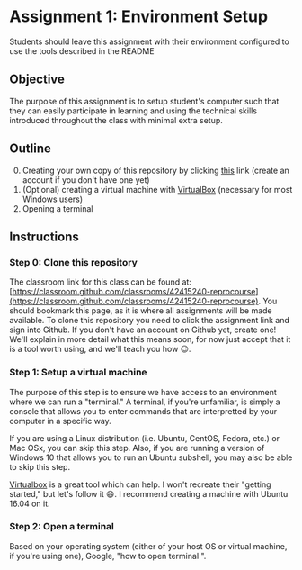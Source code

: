 # Assignment 1: Environment Setup
Students should leave this assignment with their environment configured to use the tools described in the README


## Objective
The purpose of this assignment is to setup student's computer such that they can easily participate in learning and using the technical skills introduced throughout the class with minimal extra setup.


## Outline
0. Creating your own copy of this repository by clicking [this](https://classroom.github.com/a/lMFUaKlm) link (create an account if you don't have one yet)
1. (Optional) creating a virtual machine with [VirtualBox](https://www.virtualbox.org/) (necessary for most Windows users)
2. Opening a terminal

## Instructions

### Step 0: Clone this repository
The classroom link for this class can be found at: [https://classroom.github.com/classrooms/42415240-reprocourse](https://classroom.github.com/classrooms/42415240-reprocourse). You should bookmark this page, as it is where all assignments will be made available. To clone this repository you need to click the assignment link and sign into Github. If you don't have an account on Github yet, create one! We'll explain in more detail what this means soon, for now just accept that it is a tool worth using, and we'll teach you how :wink:.

### Step 1: Setup a virtual machine
The purpose of this step is to ensure we have access to an environment where we can run a "terminal." A terminal, if you're unfamiliar, is simply a console that allows you to enter commands that are interpretted by your computer in a specific way.

If you are using a Linux distribution (i.e. Ubuntu, CentOS, Fedora, etc.) or Mac OSx, you can skip this step. Also, if you are running a version of Windows 10 that allows you to run an Ubuntu subshell, you may also be able to skip this step.

[Virtualbox](https://www.virtualbox.org/) is a great tool which can help. I won't recreate their "getting started," but let's follow it :smile:. I recommend creating a machine with Ubuntu 16.04 on it.

### Step 2: Open a terminal

Based on your operating system (either of your host OS or virtual machine, if you're using one), Google, "how to open terminal <operating system here>".
